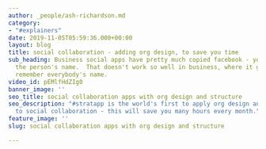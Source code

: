```yaml
---
author: _people/ash-richardson.md
category:
- "#explainers"
date: 2019-11-05T05:59:36.000+00:00
layout: blog
title: social collaboration - adding org design, to save you time
sub_heading: Business social apps have pretty much copied facebook - you need to know
  the person's name.  That doesn't work so well in business, where it gets hard to
  remember everybody's name.
video_id: pEMlfHdZIg0
banner_image: ''
seo_title: social collaboration apps with org design and structure
seo_description: "#stratapp is the world's first to apply org design and structure
  to social collaboration - this will save you many hours every month."
feature_image: ''
slug: social collaboration apps with org design and structure

---
```

